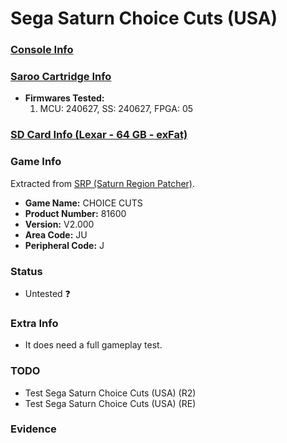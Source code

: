 # Sega Saturn Choice Cuts (USA)

### [Console Info](../../../../../Info/Consoles/VA13/README.md)

### [Saroo Cartridge Info](../../../../../Info/Cartridges/GuangzhouSanStarOnlineShop/1.6/README.md)

- <b>Firmwares Tested:</b>
  1. MCU: 240627, SS: 240627, FPGA: 05

### [SD Card Info (Lexar - 64 GB - exFat)](../../../../../Info/SdCards/Lexar/64GB/exfat/README.md)

### Game Info

Extracted from [SRP (Saturn Region Patcher)](https://segaxtreme.net/resources/saturn-region-patcher.81/download).

- <b>Game Name:</b> CHOICE CUTS
- <b>Product Number:</b> 81600
- <b>Version:</b> V2.000
- <b>Area Code:</b> JU
- <b>Peripheral Code:</b> J

### Status

- Untested :question:

### Extra Info

- It does need a full gameplay test.

### TODO

- Test Sega Saturn Choice Cuts (USA) (R2)
- Test Sega Saturn Choice Cuts (USA) (RE)

### Evidence

<!-- [![](https://img.youtube.com/vi/aRB4hv8FcpM/0.jpg)](https://www.youtube.com/watch?v=aRB4hv8FcpM) -->
